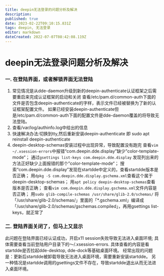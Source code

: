 ```yaml
---
title: deepin无法登录的问题分析及解决
description: 
published: true
date: 2023-02-22T09:10:15.831Z
tags: deepin, 无法登录
editor: markdown
dateCreated: 2022-07-07T08:42:08.119Z
---
```


# deepin无法登录问题分析及解决
### 一. 在登陆界面，或者解锁界面无法登陆

1. 常见情况是从dde-daemon升级到新的deepin-authenticate认证框架之后需要重启来完成认证框架的启动和关闭
查看/etc/pam.d/common-auth下面的文件是否包含deepin-authenticate的字样，表示文件已经被替换为了新的认证框架配置文件。
如果已经安装deepin-authenticate但是/etc/pam.d/common-auth下面的配置文件是dde-daemon覆盖的将导致无法登陆。
2. 查看/var/log/authinfo.log中给出的信息
3. 快速解决办法:切换到tty,然后重新安装deepin-authenticate 即  sudo apt reinstall deepin-authenticate
4. deepin-desktop-schemas安装过程中出现异常，导致配置没有跑完
查看`vim ~/.xsession-errors`中报错“com.deepin.dde.display”缺少”color-template-mode“；
通过`gsettings list-keys com.deepin.dde.display`
发现列出来的方法正好缺少上面报错的那个”color-template-mode“；
搜索“com.deepin.dde.display”发现在startdde中定义的，查看startdde版本是否正确；
用`dpkg -S com.deepin.dde.display.gschema.xml`查看这个属于deepin-desktop-schemas；
用`apt policy deepin-desktop-schemas`查看版本是否正确；
查看`vim com.deepin.dde.display.gschema.xml`文件内容是否正确；
用`sudo glib-compile-schemas /usr/share/glib-2.0/schemas/`
将「/usr/share/glib-2.0/schemas/」里面的「*.gschema.xml」编译成「/usr/share/glib-2.0/schemas/gschemas.compiled」，再用gsettings list-keys，就正常了
### 二. 登陆界面关闭了，但马上又显示

此问题在登陆界面已经认证成功，开启x11 session失败导致无法进入桌面环境;
具体需要查看当前登陆用户目录下的～/.xsession-errors. 具体查看的内容是看startdde是否拉起dde-desktop, dde-dock等基础桌面环境。
经常出现的问题是：更新后startdde被卸载导致无法进入桌面环境，需要重新安装startdde。
另一种情况是startdde调用的gsettings文件不存在，导致startdde退出从而无法进入桌面环境。